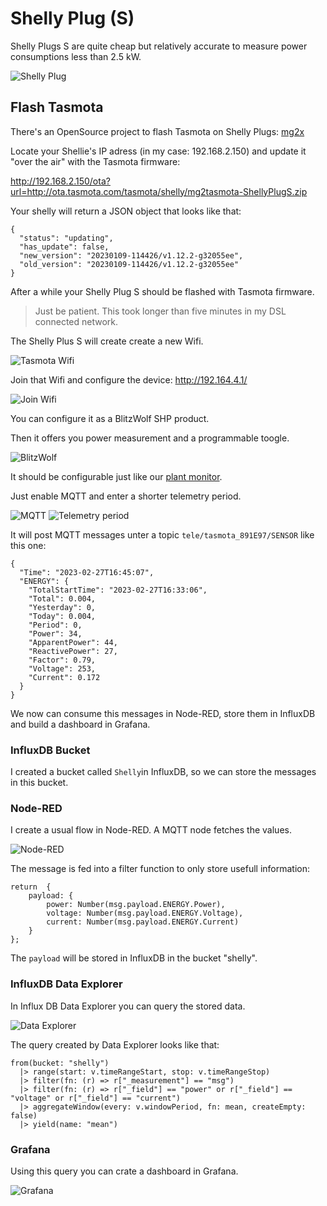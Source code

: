 # Shelly Plug (S)

Shelly Plugs S are quite cheap but relatively accurate to measure power consumptions less than 2.5 kW.

![Shelly Plug](https://shelly.hr/wp-content/uploads/2020/11/shelly_plug_s_1-1.jpg)

## Flash Tasmota

There's an OpenSource project to flash Tasmota on Shelly Plugs:  [mg2x](https://github.com/arendst/mgos-to-tasmota)

Locate your Shellie's IP adress (in my case: 192.168.2.150) and update it "over the air" with the Tasmota firmware:

http://192.168.2.150/ota?url=http://ota.tasmota.com/tasmota/shelly/mg2tasmota-ShellyPlugS.zip

Your shelly will return a JSON object that looks like that:

```
{
  "status": "updating",
  "has_update": false,
  "new_version": "20230109-114426/v1.12.2-g32055ee",
  "old_version": "20230109-114426/v1.12.2-g32055ee"
}
```

After a while your Shelly Plug S should be flashed with Tasmota firmware.

> Just be patient. This took longer than five minutes in my DSL connected network. 

The Shelly Plus S will create create a new Wifi. 

![Tasmota Wifi](./docs/images/wifi.png)

Join that Wifi and configure the device: http://192.164.4.1/

![Join Wifi](./docs/images/configure-wifi.png)

You can configure it as a BlitzWolf SHP product. 

Then it offers you power measurement and a programmable toogle.

![BlitzWolf](./docs/images/blitzwolf.png)

It should be configurable just like our [plant monitor](../plant-monitor/README.md).

Just enable MQTT and enter a shorter telemetry period.

![MQTT](./docs/images/mqtt.png) ![Telemetry period](./docs/images/telemetry-period.png)

It will post MQTT messages unter a topic `tele/tasmota_891E97/SENSOR` like this one:

```
{
  "Time": "2023-02-27T16:45:07",
  "ENERGY": {
    "TotalStartTime": "2023-02-27T16:33:06",
    "Total": 0.004,
    "Yesterday": 0,
    "Today": 0.004,
    "Period": 0,
    "Power": 34,
    "ApparentPower": 44,
    "ReactivePower": 27,
    "Factor": 0.79,
    "Voltage": 253,
    "Current": 0.172
  }
}
```

We now can consume this messages in Node-RED, store them in InfluxDB and build a dashboard in Grafana.

### InfluxDB Bucket

I created a bucket called `Shelly`in InfluxDB, so we can store the messages in this bucket.

### Node-RED

I create a usual flow in Node-RED. A MQTT node fetches the values. 

![Node-RED](./docs/images/node-red.png)

The message is fed into a filter function to only store usefull information:

```
return  {
    payload: {
        power: Number(msg.payload.ENERGY.Power),
        voltage: Number(msg.payload.ENERGY.Voltage),
        current: Number(msg.payload.ENERGY.Current)
    }
};
````

The `payload` will be stored in InfluxDB in the bucket "shelly".

### InfluxDB Data Explorer

In Influx DB Data Explorer you can query the stored data.

![Data Explorer](./docs/images/data-explorer.png)

The query created by Data Explorer looks like that:

```
from(bucket: "shelly")
  |> range(start: v.timeRangeStart, stop: v.timeRangeStop)
  |> filter(fn: (r) => r["_measurement"] == "msg")
  |> filter(fn: (r) => r["_field"] == "power" or r["_field"] == "voltage" or r["_field"] == "current")
  |> aggregateWindow(every: v.windowPeriod, fn: mean, createEmpty: false)
  |> yield(name: "mean")
```

### Grafana

Using this query you can crate a dashboard in Grafana.

![Grafana](./docs/images/grafana.png)
